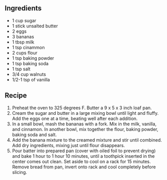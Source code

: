 Ingredients
-----------
* 1 cup sugar
* 1 stick unsalted butter
* 2 eggs
* 3 bananas
* 1 tbsp milk
* 1 tsp cinammon
* 2 cups flour
* 1 tsp baking powder
* 1 tsp baking soda
* 1 tsp salt
* 3/4 cup walnuts
* 1/2-1 tsp of vanilla

Recipe
------
1. Preheat the oven to 325 degrees F. Butter a 9 x 5 x 3 inch loaf pan.
2. Cream the sugar and butter in a large mixing bowl until light and fluffy. Add the eggs one at a time, beating well after each addition.
3. In a small bowl, mash the bananas with a fork. Mix in the milk, vanilla, and cinnamon. In another bowl, mix together the flour, baking powder, baking soda and salt.
4. Add the banana mixture to the creamed mixture and stir until combined. Add dry ingredients, mixing just until flour disappears.
5. Pour batter into prepared pan (cover with oiled foil to prevent drying) and bake 1 hour to 1 hour 10 minutes, until a toothpick inserted in the center comes out clean. Set aside to cool on a rack for 15 minutes. Remove bread from pan, invert onto rack and cool completely before slicing.
